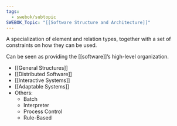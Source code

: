 ```yaml
---
tags:
  - swebok/subtopic
SWEBOK_Topic: "[[Software Structure and Architecture]]"
---
```

A specialization of element and relation types, together with a set of constraints on how they can be used.

Can be seen as providing the [[software]]’s high-level organization.


- [[General Structures]]
- [[Distributed Software]]
- [[Interactive Systems]]
- [[Adaptable Systems]]
- Others:
	- Batch
	- Interpreter
	- Process Control
	- Rule-Based